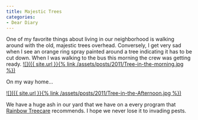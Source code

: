 ```yaml
---
title: Majestic Trees
categories:
- Dear Diary
---
```


One of my favorite things about living in our neighborhood is walking around with the old, majestic trees overhead. Conversely, I get very sad when I see an orange ring spray painted around a tree indicating it has to be cut down. When I was walking to the bus this morning the crew was getting ready.
[![]({{ site.url }}{% link /assets/posts/2011/Tree-in-the-morning.jpg %})](http://thingelstad.com/s/majestic-trees/tree-in-the-morning/img)

On my way home...

[![]({{ site.url }}{% link /assets/posts/2011/Tree-in-the-Afternoon.jpg %})](http://thingelstad.com/s/majestic-trees/tree-in-the-afternoon/img)

We have a huge ash in our yard that we have on a every program that [Rainbow Treecare](http://www.rainbowtreecare.com/) recommends. I hope we never lose it to invading pests.

